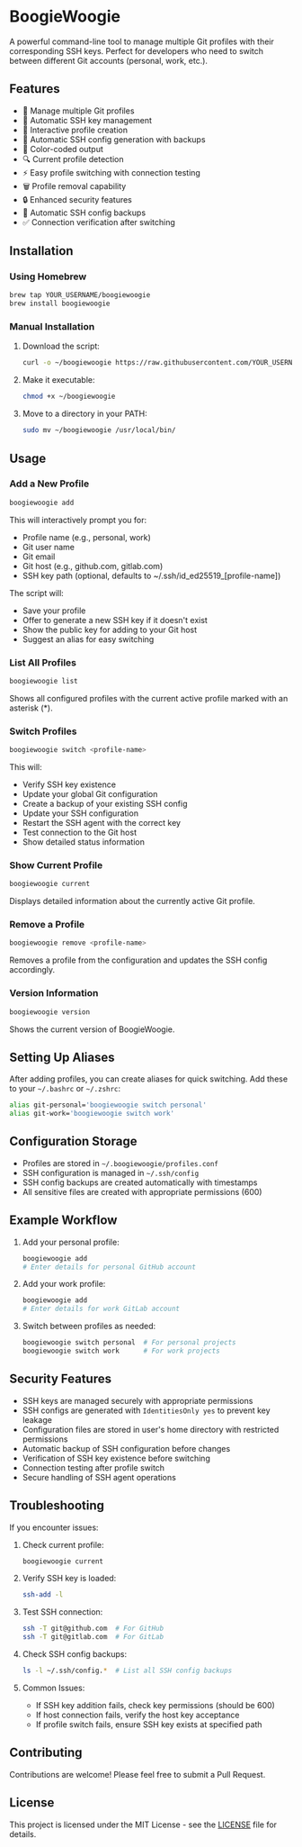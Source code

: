 # BoogieWoogie

A powerful command-line tool to manage multiple Git profiles with their corresponding SSH keys. Perfect for developers who need to switch between different Git accounts (personal, work, etc.).

## Features

- 🔄 Manage multiple Git profiles
- 🔑 Automatic SSH key management
- 🚀 Interactive profile creation
- 📝 Automatic SSH config generation with backups
- 🎨 Color-coded output
- 🔍 Current profile detection
- ⚡ Easy profile switching with connection testing
- 🗑️ Profile removal capability
- 🔒 Enhanced security features
- 💾 Automatic SSH config backups
- ✅ Connection verification after switching

## Installation

### Using Homebrew

```bash
brew tap YOUR_USERNAME/boogiewoogie
brew install boogiewoogie
```

### Manual Installation

1. Download the script:
   ```bash
   curl -o ~/boogiewoogie https://raw.githubusercontent.com/YOUR_USERNAME/boogiewoogie/main/boogiewoogie
   ```

2. Make it executable:
   ```bash
   chmod +x ~/boogiewoogie
   ```

3. Move to a directory in your PATH:
   ```bash
   sudo mv ~/boogiewoogie /usr/local/bin/
   ```

## Usage

### Add a New Profile

```bash
boogiewoogie add
```

This will interactively prompt you for:
- Profile name (e.g., personal, work)
- Git user name
- Git email
- Git host (e.g., github.com, gitlab.com)
- SSH key path (optional, defaults to ~/.ssh/id_ed25519_[profile-name])

The script will:
- Save your profile
- Offer to generate a new SSH key if it doesn't exist
- Show the public key for adding to your Git host
- Suggest an alias for easy switching

### List All Profiles

```bash
boogiewoogie list
```

Shows all configured profiles with the current active profile marked with an asterisk (*).

### Switch Profiles

```bash
boogiewoogie switch <profile-name>
```

This will:
- Verify SSH key existence
- Update your global Git configuration
- Create a backup of your existing SSH config
- Update your SSH configuration
- Restart the SSH agent with the correct key
- Test connection to the Git host
- Show detailed status information

### Show Current Profile

```bash
boogiewoogie current
```

Displays detailed information about the currently active Git profile.

### Remove a Profile

```bash
boogiewoogie remove <profile-name>
```

Removes a profile from the configuration and updates the SSH config accordingly.

### Version Information

```bash
boogiewoogie version
```

Shows the current version of BoogieWoogie.

## Setting Up Aliases

After adding profiles, you can create aliases for quick switching. Add these to your `~/.bashrc` or `~/.zshrc`:

```bash
alias git-personal='boogiewoogie switch personal'
alias git-work='boogiewoogie switch work'
```

## Configuration Storage

- Profiles are stored in `~/.boogiewoogie/profiles.conf`
- SSH configuration is managed in `~/.ssh/config`
- SSH config backups are created automatically with timestamps
- All sensitive files are created with appropriate permissions (600)

## Example Workflow

1. Add your personal profile:
   ```bash
   boogiewoogie add
   # Enter details for personal GitHub account
   ```

2. Add your work profile:
   ```bash
   boogiewoogie add
   # Enter details for work GitLab account
   ```

3. Switch between profiles as needed:
   ```bash
   boogiewoogie switch personal  # For personal projects
   boogiewoogie switch work      # For work projects
   ```

## Security Features

- SSH keys are managed securely with appropriate permissions
- SSH configs are generated with `IdentitiesOnly yes` to prevent key leakage
- Configuration files are stored in user's home directory with restricted permissions
- Automatic backup of SSH configuration before changes
- Verification of SSH key existence before switching
- Connection testing after profile switch
- Secure handling of SSH agent operations

## Troubleshooting

If you encounter issues:

1. Check current profile:
   ```bash
   boogiewoogie current
   ```

2. Verify SSH key is loaded:
   ```bash
   ssh-add -l
   ```

3. Test SSH connection:
   ```bash
   ssh -T git@github.com  # For GitHub
   ssh -T git@gitlab.com  # For GitLab
   ```

4. Check SSH config backups:
   ```bash
   ls -l ~/.ssh/config.*  # List all SSH config backups
   ```

5. Common Issues:
   - If SSH key addition fails, check key permissions (should be 600)
   - If host connection fails, verify the host key acceptance
   - If profile switch fails, ensure SSH key exists at specified path

## Contributing

Contributions are welcome! Please feel free to submit a Pull Request.

## License

This project is licensed under the MIT License - see the [LICENSE](LICENSE) file for details. 
